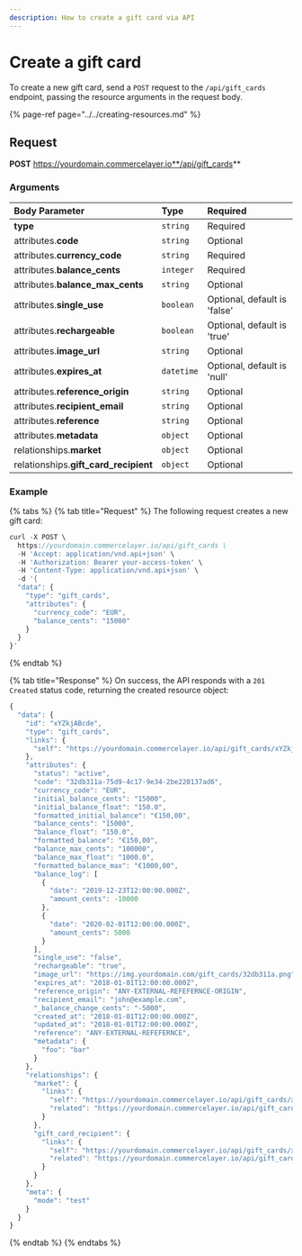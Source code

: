 ```yaml
---
description: How to create a gift card via API
---
```


# Create a gift card

To create a new gift card, send a `POST` request to the `/api/gift_cards` endpoint, passing the resource arguments in the request body.

{% page-ref page="../../creating-resources.md" %}

## Request

**POST** https://yourdomain.commercelayer.io**/api/gift_cards**

### Arguments

| Body Parameter | Type | Required |
| :--- | :--- | :--- |
| **type** | `string` | Required |
| attributes.**code** | `string` | Optional |
| attributes.**currency\_code** | `string` | Required |
| attributes.**balance\_cents** | `integer` | Required |
| attributes.**balance\_max\_cents** | `string` | Optional |
| attributes.**single\_use** | `boolean` | Optional, default is 'false' |
| attributes.**rechargeable** | `boolean` | Optional, default is 'true' |
| attributes.**image\_url** | `string` | Optional |
| attributes.**expires\_at** | `datetime` | Optional, default is 'null' |
| attributes.**reference\_origin** | `string` | Optional |
| attributes.**recipient\_email** | `string` | Optional |
| attributes.**reference** | `string` | Optional |
| attributes.**metadata** | `object` | Optional |
| relationships.**market** | `object` | Optional |
| relationships.**gift\_card\_recipient** | `object` | Optional |

### Example

{% tabs %}
{% tab title="Request" %}
The following request creates a new gift card:

```javascript
curl -X POST \
  https://yourdomain.commercelayer.io/api/gift_cards \
  -H 'Accept: application/vnd.api+json' \
  -H 'Authorization: Bearer your-access-token' \
  -H 'Content-Type: application/vnd.api+json' \
  -d '{
  "data": {
    "type": "gift_cards",
    "attributes": {
      "currency_code": "EUR",
      "balance_cents": "15000"
    }
  }
}'
```
{% endtab %}

{% tab title="Response" %}
On success, the API responds with a `201 Created` status code, returning the created resource object:

```javascript
{
  "data": {
    "id": "xYZkjABcde",
    "type": "gift_cards",
    "links": {
      "self": "https://yourdomain.commercelayer.io/api/gift_cards/xYZkjABcde"
    },
    "attributes": {
      "status": "active",
      "code": "32db311a-75d9-4c17-9e34-2be220137ad6",
      "currency_code": "EUR",
      "initial_balance_cents": "15000",
      "initial_balance_float": "150.0",
      "formatted_initial_balance": "€150,00",
      "balance_cents": "15000",
      "balance_float": "150.0",
      "formatted_balance": "€150,00",
      "balance_max_cents": "100000",
      "balance_max_float": "1000.0",
      "formatted_balance_max": "€1000,00",
      "balance_log": [
        {
          "date": "2019-12-23T12:00:00.000Z",
          "amount_cents": -10000
        },
        {
          "date": "2020-02-01T12:00:00.000Z",
          "amount_cents": 5000
        }
      ],
      "single_use": "false",
      "rechargeable": "true",
      "image_url": "https://img.yourdomain.com/gift_cards/32db311a.png",
      "expires_at": "2018-01-01T12:00:00.000Z",
      "reference_origin": "ANY-EXTERNAL-REFEFERNCE-ORIGIN",
      "recipient_email": "john@example.com",
      "_balance_change_cents": "-5000",
      "created_at": "2018-01-01T12:00:00.000Z",
      "updated_at": "2018-01-01T12:00:00.000Z",
      "reference": "ANY-EXTERNAL-REFEFERNCE",
      "metadata": {
        "foo": "bar"
      }
    },
    "relationships": {
      "market": {
        "links": {
          "self": "https://yourdomain.commercelayer.io/api/gift_cards/xYZkjABcde/relationships/market",
          "related": "https://yourdomain.commercelayer.io/api/gift_cards/xYZkjABcde/market"
        }
      },
      "gift_card_recipient": {
        "links": {
          "self": "https://yourdomain.commercelayer.io/api/gift_cards/xYZkjABcde/relationships/gift_card_recipient",
          "related": "https://yourdomain.commercelayer.io/api/gift_cards/xYZkjABcde/gift_card_recipient"
        }
      }
    },
    "meta": {
      "mode": "test"
    }
  }
}
```
{% endtab %}
{% endtabs %}

